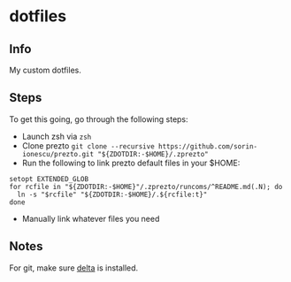 # dotfiles
## Info
My custom dotfiles.

## Steps
To get this going, go through the following steps:
- Launch zsh via `zsh`
- Clone prezto `git clone --recursive https://github.com/sorin-ionescu/prezto.git "${ZDOTDIR:-$HOME}/.zprezto"`
- Run the following to link prezto default files in your $HOME:
```
setopt EXTENDED_GLOB
for rcfile in "${ZDOTDIR:-$HOME}"/.zprezto/runcoms/^README.md(.N); do
  ln -s "$rcfile" "${ZDOTDIR:-$HOME}/.${rcfile:t}"
done
```
- Manually link whatever files you need

## Notes
For git, make sure [delta](https://github.com/dandavison/delta) is installed.
